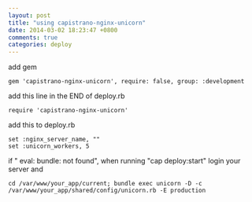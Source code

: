 ```yaml
---
layout: post
title: "using capistrano-nginx-unicorn"
date: 2014-03-02 18:23:47 +0800
comments: true
categories: deploy
---
```




add gem 
```
gem 'capistrano-nginx-unicorn', require: false, group: :development
```


add this line in the END of deploy.rb
```
require 'capistrano-nginx-unicorn'
```


add this to deploy.rb
```
set :nginx_server_name, ""
set :unicorn_workers, 5
```


if " eval: bundle: not found", when running "cap deploy:start"
login your server and 
```
cd /var/www/your_app/current; bundle exec unicorn -D -c /var/www/your_app/shared/config/unicorn.rb -E production
```
